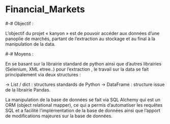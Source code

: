 # Financial_Markets



#-# Objectif : 

L’objectif du projet « kanyon » est de pouvoir accéder aux données d’une panoplie de marchés, partant de l’extraction au stockage et au final à la manipulation de la data.


#-# Moyens : 

En se basant sur la librairie standard de python ainsi que d’autres librairies (Selenium, XML etree..) pour l’extraction , le travail sur la data se fait principalement via deux structures :

  -> List / dict : structures standards de Python
  -> DataFrame : structure issue de la librairie Pandas.

La manipulation de la base de données se fait via SQL Alchemy qui est un ORM (object relational mapper), ce qui a permis d’automatiser les requêtes SQL et a facilité l’implémentation de la base de données ainsi que l’apport de modifications majeures sur la base de données.
